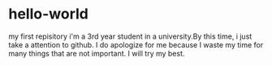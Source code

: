 # hello-world
my first repisitory
i'm a 3rd year student in a university.By this time, i just take a attention to github. I do apologize for me because I waste my time for many things that are not important. I will try my best.
